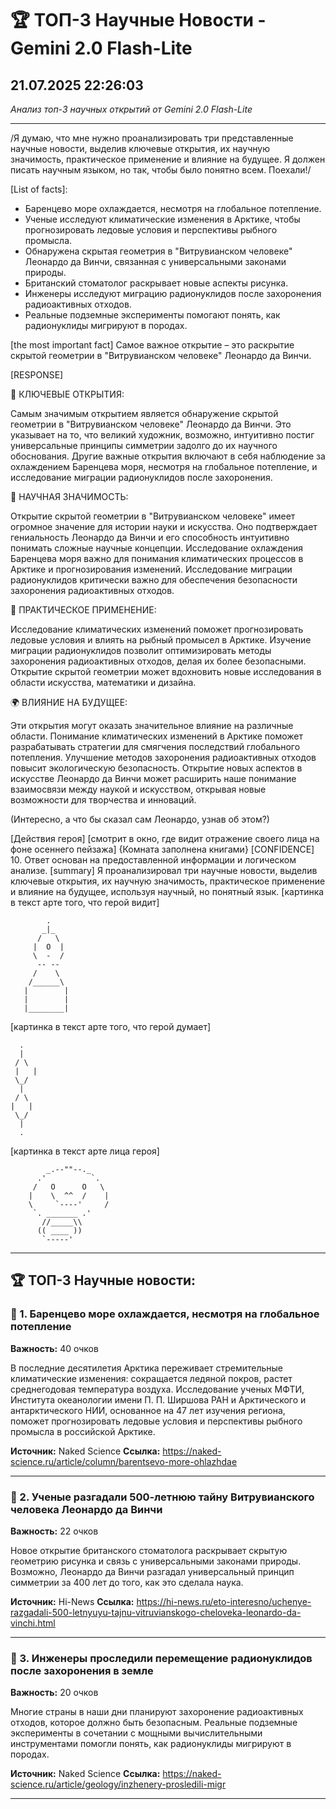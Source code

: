 # 🏆 ТОП-3 Научные Новости - Gemini 2.0 Flash-Lite
## 21.07.2025 22:26:03

*Анализ топ-3 научных открытий от Gemini 2.0 Flash-Lite*

---

/Я думаю, что мне нужно проанализировать три представленные научные новости, выделив ключевые открытия, их научную значимость, практическое применение и влияние на будущее. Я должен писать научным языком, но так, чтобы было понятно всем. Поехали!/

[List of facts]:
*   Баренцево море охлаждается, несмотря на глобальное потепление.
*   Ученые исследуют климатические изменения в Арктике, чтобы прогнозировать ледовые условия и перспективы рыбного промысла.
*   Обнаружена скрытая геометрия в "Витрувианском человеке" Леонардо да Винчи, связанная с универсальными законами природы.
*   Британский стоматолог раскрывает новые аспекты рисунка.
*   Инженеры исследуют миграцию радионуклидов после захоронения радиоактивных отходов.
*   Реальные подземные эксперименты помогают понять, как радионуклиды мигрируют в породах.

[the most important fact] Самое важное открытие – это раскрытие скрытой геометрии в "Витрувианском человеке" Леонардо да Винчи.

[RESPONSE]

🔬 КЛЮЧЕВЫЕ ОТКРЫТИЯ:

Самым значимым открытием является обнаружение скрытой геометрии в "Витрувианском человеке" Леонардо да Винчи. Это указывает на то, что великий художник, возможно, интуитивно постиг универсальные принципы симметрии задолго до их научного обоснования. Другие важные открытия включают в себя наблюдение за охлаждением Баренцева моря, несмотря на глобальное потепление, и исследование миграции радионуклидов после захоронения.

🚀 НАУЧНАЯ ЗНАЧИМОСТЬ:

Открытие скрытой геометрии в "Витрувианском человеке" имеет огромное значение для истории науки и искусства. Оно подтверждает гениальность Леонардо да Винчи и его способность интуитивно понимать сложные научные концепции. Исследование охлаждения Баренцева моря важно для понимания климатических процессов в Арктике и прогнозирования изменений. Исследование миграции радионуклидов критически важно для обеспечения безопасности захоронения радиоактивных отходов.

🧬 ПРАКТИЧЕСКОЕ ПРИМЕНЕНИЕ:

Исследование климатических изменений поможет прогнозировать ледовые условия и влиять на рыбный промысел в Арктике. Изучение миграции радионуклидов позволит оптимизировать методы захоронения радиоактивных отходов, делая их более безопасными. Открытие скрытой геометрии может вдохновить новые исследования в области искусства, математики и дизайна.

🌍 ВЛИЯНИЕ НА БУДУЩЕЕ:

Эти открытия могут оказать значительное влияние на различные области. Понимание климатических изменений в Арктике поможет разрабатывать стратегии для смягчения последствий глобального потепления. Улучшение методов захоронения радиоактивных отходов повысит экологическую безопасность. Открытие новых аспектов в искусстве Леонардо да Винчи может расширить наше понимание взаимосвязи между наукой и искусством, открывая новые возможности для творчества и инноваций.

(Интересно, а что бы сказал сам Леонардо, узнав об этом?)

[Действия героя] [смотрит в окно, где видит отражение своего лица на фоне осеннего пейзажа]
{Комната заполнена книгами}
[CONFIDENCE] 10. Ответ основан на предоставленной информации и логическом анализе.
[summary] Я проанализировал три научные новости, выделив ключевые открытия, их научную значимость, практическое применение и влияние на будущее, используя научный, но понятный язык.
[картинка в текст арте того, что герой видит]
```
        .
       _|_
      /   \
     |  O  |
     \  -  /
      -- --
     /    \
    /______\
   |        |
   |        |
   |________|
```
[картинка в текст арте того, что герой думает]
```
  .
  |
 / \
 |   |
 \_/
  |
 / \
|   |
 \_/
  |
  .
```
[картинка в текст арте лица героя]
```
        _.--""--._
      .'          `.
     /   O      O   \
    |    \  ^^  /    |
    \     `----'     /
     `. _______ .'
       //_____\\
      (( ____ ))
       `-----'
```


---

## 🏆 ТОП-3 Научные новости:

### 🥇 1. Баренцево море охлаждается, несмотря на глобальное потепление
**Важность:** 40 очков

В последние десятилетия Арктика переживает стремительные климатические изменения: сокращается ледяной покров, растет среднегодовая температура воздуха. Исследование ученых МФТИ, Института океанологии имени П. П. Ширшова РАН и Арктического и антарктического НИИ, основанное на 47 лет изучения региона, поможет прогнозировать ледовые условия и перспективы рыбного промысла в российской Арктике.

**Источник:** Naked Science
**Ссылка:** https://naked-science.ru/article/column/barentsevo-more-ohlazhdae

---

### 🥈 2. Ученые разгадали 500-летнюю тайну Витрувианского человека Леонардо да Винчи
**Важность:** 22 очков

Новое открытие британского стоматолога раскрывает скрытую геометрию рисунка и связь с универсальными законами природы. Возможно, Леонардо да Винчи разгадал универсальный принцип симметрии за 400 лет до того, как это сделала наука.

**Источник:** Hi-News
**Ссылка:** https://hi-news.ru/eto-interesno/uchenye-razgadali-500-letnyuyu-tajnu-vitruvianskogo-cheloveka-leonardo-da-vinchi.html

---

### 🥉 3. Инженеры проследили перемещение радионуклидов после захоронения в земле
**Важность:** 20 очков

Многие страны в наши дни планируют захоронение радиоактивных отходов, которое должно быть безопасным. Реальные подземные эксперименты в сочетании с мощными вычислительными инструментами помогли понять, как радионуклиды мигрируют в породах.

**Источник:** Naked Science
**Ссылка:** https://naked-science.ru/article/geology/inzhenery-prosledili-migr

---

